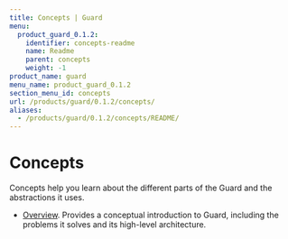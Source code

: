 ```yaml
---
title: Concepts | Guard
menu:
  product_guard_0.1.2:
    identifier: concepts-readme
    name: Readme
    parent: concepts
    weight: -1
product_name: guard
menu_name: product_guard_0.1.2
section_menu_id: concepts
url: /products/guard/0.1.2/concepts/
aliases:
  - /products/guard/0.1.2/concepts/README/
---
```


# Concepts

Concepts help you learn about the different parts of the Guard and the abstractions it uses.

- [Overview](/products/guard/0.1.2/concepts/overview). Provides a conceptual introduction to Guard, including the problems it solves and its high-level architecture.
